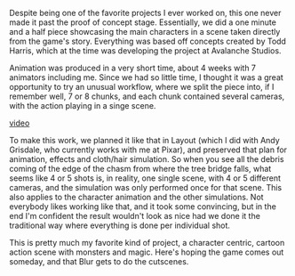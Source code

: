 Despite being one of the favorite projects I ever worked on, this one never made it past the proof of concept stage. Essentially, we did a one minute and a half piece showcasing the main characters in a scene taken directly from the game's story. Everything was based off concepts created by Todd Harris, which at the time was developing the project at Avalanche Studios.

Animation was produced in a very short time, about 4 weeks with 7 animators including me. Since we had so little time, I thought it was a great opportunity to try an unusual workflow, where we split the piece into, if I remember well, 7 or 8 chunks, and each chunk contained several cameras, with the action playing in a singe scene.

[video](media/videos/jabberwocky.mp4)

To make this work, we planned it like that in Layout (which I did with Andy Grisdale, who currently works with me at Pixar), and preserved that plan for animation, effects and cloth/hair simulation. So when you see all the debris coming of the edge of the chasm from where the tree bridge falls, what seems like 4 or 5 shots is, in reality, one single scene, with 4 or 5 different cameras, and the simulation was only performed once for that scene. This also applies to the character animation and the other simulations. Not everybody likes working like that, and it took some convincing, but in the end I'm confident the result wouldn't look as nice had we done it the traditional way where everything is done per individual shot.

This is pretty much my favorite kind of project, a character centric, cartoon action scene with monsters and magic. Here's hoping the game comes out someday, and that Blur gets to do the cutscenes.
